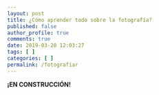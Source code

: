 ```yaml
---
layout: post
title: ¿Cómo aprender todo sobre la fotografía?
published: false
author_profile: true
comments: true
date: 2019-03-20 12:03:27
tags: [ ]
categories: [ ]
permalink: /fotografiar
---
```

**¡EN CONSTRUCCIÓN!**